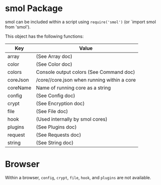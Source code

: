 # smol Package

smol can be included within a script using `require('smol')` (or `import smol from 'smol').

This object has the following functions:


| Key | Value |
| --- | --- |
| array | (See Array doc) |
| color | (See Color doc) |
| colors | Console output colors (See Command doc) |
| coreJson | /core/<coreName>/core.json when running within a core |
| coreName | Name of running core as a string |
| config | (See Config doc) |
| crypt | (See Encryption doc) |
| file | (See File doc) |
| hook | (Used internally by smol cores) |
| plugins | (See Plugins doc) |
| request | (See Requests doc) |
| string | (See String doc) |

# Browser

Within a browser, `config`, `crypt`, `file`, `hook`, and `plugins` are not available.
